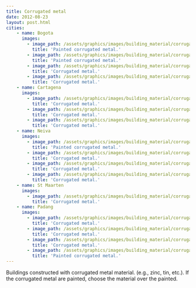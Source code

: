 ```yaml
---
title: Corrugated metal 
date: 2012-08-23
layout: post.html
cities:
    - name: Bogota
      images:
        - image_path: /assets/graphics/images/building_material/corrugated_metal/metal_bogota_01.jpg
          title: 'Painted corrugated metal.'
        - image_path: /assets/graphics/images/building_material/corrugated_metal/metal_bogota_02.jpg
          title: 'Painted corrugated metal.'
        - image_path: /assets/graphics/images/building_material/corrugated_metal/metal_bogota_03.jpg
          title: 'Corrugated metal.'        
        - image_path: /assets/graphics/images/building_material/corrugated_metal/metal_bogota_04.jpg
          title: 'Corrugated metal.'            
    - name: Cartagena
      images:
        - image_path: /assets/graphics/images/building_material/corrugated_metal/metal_cartagena_01.png
          title: 'Corrugated metal.'            
        - image_path: /assets/graphics/images/building_material/corrugated_metal/metal_cartagena_02.png
          title: 'Corrugated metal.'            
        - image_path: /assets/graphics/images/building_material/corrugated_metal/metal_cartagena_03.png
          title: 'Corrugated metal.'            
    - name: Neiva
      images:
        - image_path: /assets/graphics/images/building_material/corrugated_metal/metal_neiva_01.png
          title: 'Painted corrugated metal.'            
        - image_path: /assets/graphics/images/building_material/corrugated_metal/metal_neiva_02.png
          title: 'Corrugated metal.'            
        - image_path: /assets/graphics/images/building_material/corrugated_metal/metal_neiva_03.png
          title: 'Corrugated metal.'            
        - image_path: /assets/graphics/images/building_material/corrugated_metal/metal_neiva_04.png
          title: 'Corrugated metal.'            
    - name: St Maarten
      images:
        - image_path: /assets/graphics/images/building_material/corrugated_metal/metal_st_maarten_01.png
          title: 'Corrugated metal.'            
    - name: Padang
      images:
        - image_path: /assets/graphics/images/building_material/corrugated_metal/metal_padang_01.jpg
          title: 'Corrugated metal.'            
        - image_path: /assets/graphics/images/building_material/corrugated_metal/metal_padang_02.jpg
          title: 'Corrugated metal.'            
        - image_path: /assets/graphics/images/building_material/corrugated_metal/metal_padang_03.jpg
          title: 'Corrugated metal.'            
        - image_path: /assets/graphics/images/building_material/corrugated_metal/metal_padang_04.jpg
          title: 'Painted corrugated metal.'        
---
```


Buildings constructed with corrugated metal material. (e.g., zinc, tin, etc.). If the corrugated metal are painted, choose the material over the painted.

